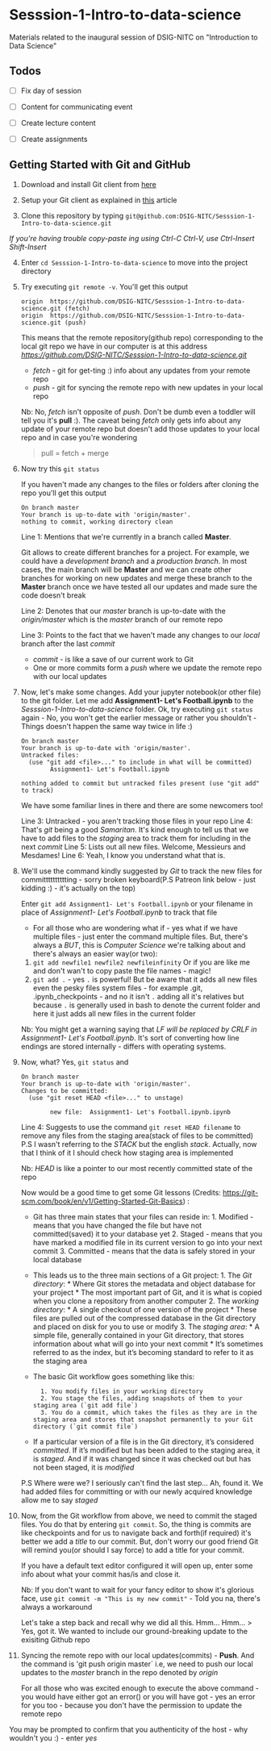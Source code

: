 # Sesssion-1-Intro-to-data-science
Materials related to the inaugural session of DSIG-NITC on "Introduction to Data Science"


## Todos

- [ ] Fix day of session
- [ ] Content for communicating event
- [ ] Create lecture content
- [ ] Create assignments


## Getting Started with Git and GitHub
1. Download and install Git client from [here](https://git-scm.com/downloads)


2. Setup your Git client as explained in [this](https://git-scm.com/book/en/v2/Getting-Started-First-Time-Git-Setup) article


3. Clone this repository by typing `git@github.com:DSIG-NITC/Sesssion-1-Intro-to-data-science.git`

  *If you're having trouble copy-paste ing using Ctrl-C Ctrl-V, use Ctrl-Insert Shift-Insert*



4. Enter `cd Sesssion-1-Intro-to-data-science` to move into the project directory


5. Try executing `git remote -v`. You'll get this output

    ```
    origin  https://github.com/DSIG-NITC/Sesssion-1-Intro-to-data-science.git (fetch)
    origin  https://github.com/DSIG-NITC/Sesssion-1-Intro-to-data-science.git (push)
    ```
    This means that the remote repository(github repo) corresponding to the local git repo we have in our computer is at this address *https://github.com/DSIG-NITC/Sesssion-1-Intro-to-data-science.git*

    * *fetch* - git for get-ting :) info about any updates from your remote repo
    * *push* - git for syncing the remote repo with new updates in your local repo

    Nb: No, *fetch* isn't opposite of *push*. Don't be dumb even a toddler will tell you it's **pull** :). The caveat being *fetch* only gets info about any update of your remote repo but doesn't add those updates to your local repo and in case you're wondering 
    > pull = fetch + merge


6. Now try this `git status`

    If you haven't made any changes to the files or folders after cloning the repo you'll get this output
    ```
    On branch master
    Your branch is up-to-date with 'origin/master'.
    nothing to commit, working directory clean
    ```
    Line 1: Mentions that we're currently in a branch called **Master**.

    Git allows to create different branches for a project. For example, we could have a *development branch* and a *production branch*. In most cases, the main branch will be **Master** and we can create other branches for working on new updates and merge these branch to the **Master** branch once we have tested all our updates and made sure the code doesn't break

    Line 2: Denotes that our *master* branch is up-to-date with the *origin/master* which is the *master* branch of our remote repo

    Line 3: Points to the fact that we haven't made any changes to our *local* branch after the last *commit*

    * *commit* - is like a save of our current work to Git
    * One or more commits form a *push* where we update the remote repo with our local updates


7. Now, let's make some changes. Add your jupyter notebook(or other file) to the git folder. Let me add **Assignment1- Let's Football.ipynb** to the *Sesssion-1-Intro-to-data-science* folder. Ok, try executing `git status` again - No, you won't get the earlier message or rather you shouldn't - Things doesn't happen the same way twice in life :)
    ```
    On branch master
    Your branch is up-to-date with 'origin/master'.
    Untracked files:
      (use "git add <file>..." to include in what will be committed)
            Assignment1- Let's Football.ipynb

    nothing added to commit but untracked files present (use "git add" to track)
    ```
    We have some familiar lines in there and there are some newcomers too!

    Line 3: Untracked - you aren't tracking those files in your repo
    Line 4: That's *git* being a good *Samaritan*. It's kind enough to tell us that we have to add files to the *staging* area to track them for including in the next *commit*
    Line 5: Lists out all new files. Welcome, Messieurs and Mesdames!
    Line 6: Yeah, I know you understand what that is.


8. We'll use the command kindly suggested by *Git* to track the new files for committtttttttting - sorry broken keyboard(P.S Patreon link below - just kidding :) - it's actually on the top)


    Enter `git add Assignment1- Let's Football.ipynb` or your filename in place of *Assignment1- Let's Football.ipynb* to track that file

    * For all those who are wondering what if - yes what if we have multiple files - just enter the command multiple files. But, there's always a *BUT*, this is *Computer Science* we're talking about and there's always an easier way(or two):
    1. `git add newfile1 newfile2 newfileinfinity`
    Or if you are like me and don't wan't to copy paste the file names - magic!
    2. `git add .` - yes `.` is powerful! But be aware that it adds all new files even the pesky files system files - for example .git, .ipynb_checkpoints - and no it isn't `.` adding all it's relatives but because `.` is generally used in bash to denote the current folder and here it just adds all new files in the current folder

    Nb: You might get a warning saying that *LF will be replaced by CRLF in Assignment1- Let's Football.ipynb*. It's sort of converting how line endings are stored internally - differs with operating systems.


9. Now, what? Yes, `git status` and 
      ```
      On branch master
      Your branch is up-to-date with 'origin/master'.
      Changes to be committed:
        (use "git reset HEAD <file>..." to unstage)

              new file:  Assignment1- Let's Football.ipynb.ipynb
      ```
      Line 4: Suggests to use the command `git reset HEAD filename` to remove any files from the staging area(stack of files to be committed)
      P.S I wasn't referring to the *STACK* but the english *stack*. Actually, now that I think of it I should check how staging area is implemented

      Nb: *HEAD* is like a pointer to our most recently committed state of the repo

      Now would be a good time to get some Git lessons (Credits: https://git-scm.com/book/en/v1/Getting-Started-Git-Basics) :
      * Git has three main states that your files can reside in: 
              1. Modified - means that you have changed the file but have not committed(saved) it to your database yet
              2. Staged - means that you have marked a modified file in its current version to go into your next commit
              3. Committed - means that the data is safely stored in your local database
      * This leads us to the three main sections of a Git project: 
              1. The *Git directory*:
                      * Where Git stores the metadata and object database for your project
                      * The most important part of Git, and it is what is copied when you clone a repository from another computer
              2. The *working directory*:
                      * A single checkout of one version of the project
                      * These files are pulled out of the compressed database in the Git directory and placed on disk for you to use or modify
              3. The *staging area*:
                      * A simple file, generally contained in your Git directory, that stores information about what will go into your next commit
                      * It’s sometimes referred to as the index, but it’s becoming standard to refer to it as the staging area

      * The basic Git workflow goes something like this:

              1. You modify files in your working directory
              2. You stage the files, adding snapshots of them to your staging area (`git add file`)
              3. You do a commit, which takes the files as they are in the staging area and stores that snapshot permanently to your Git directory (`git commit file`)

      * If a particular version of a file is in the Git directory, it’s considered *committed*. If it’s modified but has been added to the staging area, it is *staged*. And if it was changed since it was checked out but has not been staged, it is *modified*


      P.S Where were we? I seriously can't find the last step... Ah, found it. We had added files for committing or with our newly acquired knowledge allow me to say *staged*


10. Now, from the Git workflow from above, we need to commit the staged files. You do that by entering `git commit`. So, the thing is commits are like checkpoints and for us to navigate back and forth(if required) it's better we add a *title* to our commit. But, don't worry our good friend Git will remind you(or should I say force) to add a title for your commit.

      If you have a default text editor configured it will open up, enter some info about what your commit has/is and close it.

      Nb: If you don't want to wait for your fancy editor to show it's glorious face, use `git commit -m "This is my new commit"` - Told you na, there's always a workaround


      Let's take a step back and recall why we did all this. Hmm... Hmm...
         > Yes, got it. We wanted to include our ground-breaking update to the exisiting Github repo


11. Syncing the remote repo with our local updates(commits) - **Push**. And the command is 'git push origin master` i.e, we need to push our local updates to the *master* branch in the repo denoted by *origin*

    For all those who was excited enough to execute the above command - you would have either got an error() or you will have got - yes an error for you too - because you don't have the permission to update the remote repo

You may be prompted to confirm that you authenticity of the host - why wouldn't you :) - enter *yes* 
